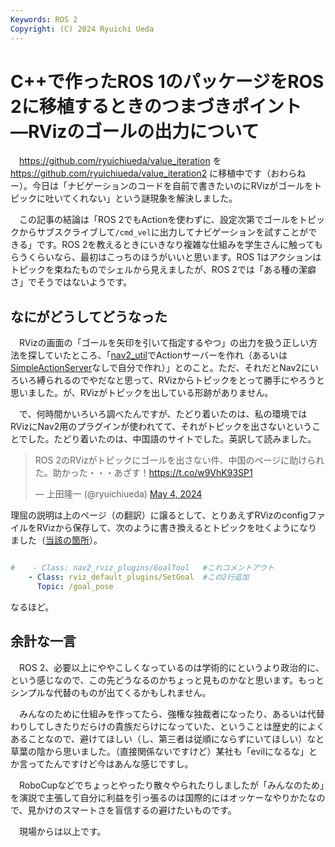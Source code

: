 ```yaml
---
Keywords: ROS 2
Copyright: (C) 2024 Ryuichi Ueda
---
```


# C++で作ったROS 1のパッケージをROS 2に移植するときのつまづきポイント ―RVizのゴールの出力について

　https://github.com/ryuichiueda/value_iteration
を
https://github.com/ryuichiueda/value_iteration2
に移植中です（おわらねー）。今日は「ナビゲーションのコードを自前で書きたいのにRVizがゴールをトピックに吐いてくれない」という謎現象を解決しました。

　この記事の結論は「ROS 2でもActionを使わずに、設定次第でゴールをトピックからサブスクライブして`/cmd_vel`に出力してナビゲーションを試すことができる」です。ROS 2を教えるときにいきなり複雑な仕組みを学生さんに触ってもらうくらいなら、最初はこっちのほうがいいと思います。ROS 1はアクションはトピックを束ねたものでシェルから見えましたが、ROS 2では「ある種の潔癖さ」でそうではないようです。

## なにがどうしてどうなった

　RVizの画面の「ゴールを矢印を引いて指定するやつ」の出力を扱う正しい方法を探していたところ、「[nav2_util](https://github.com/open-navigation/navigation2/blob/main/nav2_util/include/nav2_util/simple_action_server.hpp)でActionサーバーを作れ（あるいは[SimpleActionServer](https://wiki.ros.org/ja/actionlib_tutorials/Tutorials/SimpleActionServer%28GoalCallbackMethod%29/groovy)なしで自分で作れ）」とのこと。ただ、それだとNav2にいろいろ縛られるのでやだなと思って、RVizからトピックをとって勝手にやろうと思いました。が、RVizがトピックを出している形跡がありません。

　で、何時間かいろいろ調べたんですが、たどり着いたのは、私の環境ではRVizにNav2用のプラグインが使われてて、それがトピックを出さないということでした。たどり着いたのは、中国語のサイトでした。英訳して読みました。

<blockquote class="twitter-tweet"><p lang="ja" dir="ltr">ROS 2のRVizがトピックにゴールを出さない件、中国のページに助けられた。助かった・・・あざす！<a href="https://t.co/w9VhK93SP1">https://t.co/w9VhK93SP1</a></p>&mdash; 上田隆一 (@ryuichiueda) <a href="https://twitter.com/ryuichiueda/status/1786667270162551153?ref_src=twsrc%5Etfw">May 4, 2024</a></blockquote> <script async src="https://platform.twitter.com/widgets.js" charset="utf-8"></script>

理屈の説明は上のページ（の翻訳）に譲るとして、とりあえずRVizのconfigファイルをRVizから保存して、次のように書き換えるとトピックを吐くようになりました（[当該の箇所](https://github.com/ryuichiueda/value_iteration2/blob/9860c334a421f48f3f8f09d7ea54bfbcabc64ce5/config/config.rviz#L551-L553)）。

```yaml

#    - Class: nav2_rviz_plugins/GoalTool   #これコメントアウト
    - Class: rviz_default_plugins/SetGoal  #この2行追加
      Topic: /goal_pose
```

なるほど。


## 余計な一言

　ROS 2、必要以上にややこしくなっているのは学術的にというより政治的に、という感じなので、この先どうなるのかちょっと見ものかなと思います。もっとシンプルな代替のものが出てくるかもしれません。

　みんなのために仕組みを作ってたら、強権な独裁者になったり、あるいは代替わりしてしきたりだらけの貴族だらけになっていた、ということは歴史的によくあることなので、避けてほしい（し、第三者は従順にならずにいてほしい）なと草葉の陰から思いました。（直接関係ないですけど）某社も「evilになるな」とか言ってたんですけど今はあんな感じですし。

　RoboCupなどでちょっとやったり散々やられたりしましたが「みんなのため」を演説で主張して自分に利益を引っ張るのは国際的にはオッケーなやりかたなので、見かけのスマートさを盲信するの避けたいものです。

　現場からは以上です。
